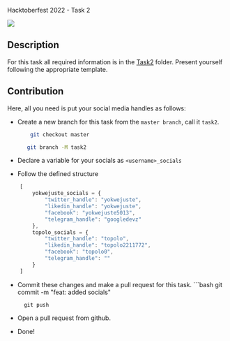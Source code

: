 Hacktoberfest 2022 - Task 2

![](https://i.ibb.co/6WHvFt0/Ephoto360-com-16332243f7b601-1.jpg)

## Description

For this task all required information is in the [Task2](Task2) folder. Present yourself following the appropriate template.

## Contribution

Here, all you need is put your social media handles as follows:
- Create a new branch for this task from the `master branch`, call it `task2`.

    ```bash
        git checkout master
    ```
     ```bash
        git branch -M task2
     ```
- Declare a variable for your socials as `<username>_socials`
- Follow the defined structure
```javascript
    [
        yokwejuste_socials = {
            "twitter_handle": "yokwejuste",
            "likedin_handle": "yokwejuste",
            "facebook": "yokwejuste5013",
            "telegram_handle": "googledevz"
        },
        topolo_socials = {
            "twitter_handle": "topolo",
            "likedin_handle": "topolo2211772",
            "facebook": "topolo0",
            "telegram_handle": ""
        }
    ]
```
- Commit these changes and make a pull request for this task.
        ```bash
        git commit -m "feat: added <username> socials"

        git push
        
- Open a pull request from github.


- Done!
